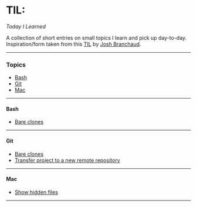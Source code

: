 # TIL:
*Today I Learned*

A collection of short entries on small topics I learn and pick up day-to-day. 
Inspiration/form taken from this [TIL](https://github.com/jbranchaud/til) by [Josh Branchaud](https://github.com/jbranchaud).

---

### Topics
* [Bash](#bash)
* [Git](#git)
* [Mac](#mac)

---

#### Bash
* [Bare clones](bash/source.md)

---

#### Git
* [Bare clones](git/bare-clones.md)
* [Transfer project to a new remote repository](git/transfer-to-new-remote-repo.md)

---

#### Mac
* [Show hidden files](mac/show-hidden-files.md)

---